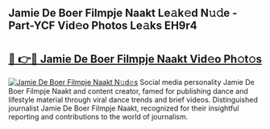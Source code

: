 ## Jamie De Boer Filmpje Naakt Le𝚊k𝚎d N𝚞𝚍e - Part-YCF Vid𝚎o Photos Le𝚊ks EH9r4

# <h2><a href="http://fb4ngl4.evod.top/?m=Jamie+De+Boer+Filmpje+Naakt">🔗 👉🔴 Jamie De Boer Filmpje Naakt Vid𝚎o Ph𝚘t𝚘s</a></h2>

[![Jamie De Boer Filmpje Naakt N𝚞d𝚎s](https://i.imgur.com/8V9OHl7.gif)](http://fb4ngl4.evod.top/?m=Jamie+De+Boer+Filmpje+Naakt)
Social media personality Jamie De Boer Filmpje Naakt and content creator, famed for publishing dance and lifestyle material through viral dance trends and brief videos. Distinguished journalist Jamie De Boer Filmpje Naakt, recognized for their insightful reporting and contributions to the world of journalism. 
